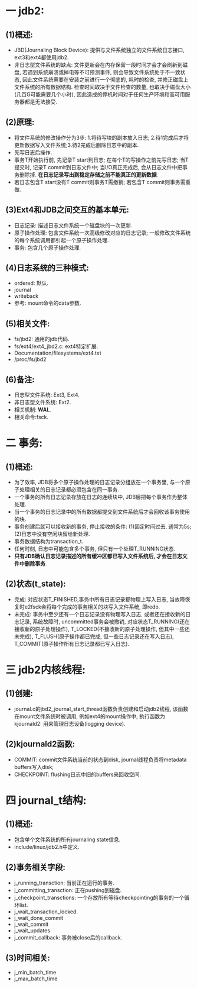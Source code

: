 # 一 jdb2:
## (1)概述:
- JBD(Journaling Block Device): 提供与文件系统独立的文件系统日志接口, ext3和ext4都使用jdb2.
- 非日志型文件系统的缺点: 文件更新会在内存保留一段时间才会才会刷新到磁盘, 若遇到系统崩溃或掉电等不可预测事件, 则会导致文件系统处于不一致状态, 因此文件系统需要在安装之前进行一个彻底的, 耗时的检查, 并修正磁盘上文件系统的所有数据结构. 检查时间取决于文件检查的数量, 也取决于磁盘大小(几百G可能需要几个小时), 因此造成的停机时间对于任何生产环境和高可用服务器都是无法接受.

## (2)原理:
- 将文件系统的修改操作分为3步: 1.将待写块的副本放入日志; 2.待1完成后才将更新数据写入文件系统;3.待2完成后删除日志中的副本.
- 先写日志后操作.
- 事务T开始执行前, 先记录T start到日志; 在每个T的写操作之前先写日志; 当T提交时, 记录T commit到日志文件中; 当I/O真正完成后, 会从日志文件中把事务删除掉. **在日志记录写出到稳定存储之前不能真正的更新数据**.
- 若日志包含T start没有T commit则事务T需撤销; 若包含T commit则事务需重做.

## (3)Ext4和JDB之间交互的基本单元:
- 日志记录: 描述日志文件系统一个磁盘块的一次更新.
- 原子操作处理: 包含文件系统一次高级修改对应的日志记录; 一般修改文件系统的每个系统调用都引起一个原子操作处理.
- 事务: 包含几个原子操作处理. 

## (4)日志系统的三种模式:
- ordered: 默认.
- journal
- writeback
- 参考: mount命令的data参数.

## (5)相关文件:
- fs/jbd2: 通用的jdb代码.
- fs/ext4/ext4_jbd2.c: ext4特定扩展.
- Documentation/filesystems/ext4.txt
- /proc/fs/jbd2

## (6)备注:
- 日志型文件系统: Ext3, Ext4.
- 非日志型文件系统: Ext2.
- 相关机制: **WAL**.
- 相关命令:fsck.

# 二 事务:
## (1)概述:
- 为了效率, JDB将多个原子操作处理的日志记录分组放在一个事务里, 与一个原子处理相关的日志记录都必须包含在同一事务.
- 一个事务的所有日志记录存放在日志的连续块中, JDB层把每个事务作为整体处理. 
- 当一个事务的日志记录中的所有数据都提交到文件系统后才会回收该事务使用的块.
- 事务创建后就可以接收新的事务, 停止接收的条件: (1)固定时间过去, 通常为5s; (2)日志中没有空闲块留给新处理.
- 事务数据结构为transaction_t.
- 任何时刻, 日志中可能包含多个事务, 但只有一个处理T_RUNNING状态.
- **只有JDB确认日志记录描述的所有缓冲区都已写入文件系统后, 才会在日志文件中删除事务**.

## (2)状态(t_state):
- 完成: 对应状态T_FINISHED,事务中所有日志记录都物理上写入日志, 当故障恢复时e2fsck会将每个完成的事务相关的块写入文件系统, 即redo.
- 未完成: 事务中至少还有一个日志记录没有物理写入日志, 或者还在接收新的日志记录, 系统故障时, uncommitted事务会被撤销, 对应状态T_RUNNING(还在接收新的原子处理操作), T_LOCKED(不接收新的原子处理操作, 但其中一些还未完成), T_FLUSH(原子操作都已完成, 但一些日志记录还在写入日志), T_COMMIT(原子操作所有日志记录都已写入日志).

# 三 jdb2内核线程:
## (1)创建:
- journal.c的jbd2_journal_start_thread函数负责创建和启动jdb2线程, 该函数在mount文件系统时被调用, 例如ext4的mount操作中, 执行函数为kjournald2: 用来管理日志设备(logging device).

## (2)kjournald2函数:
- COMMIT: commit文件系统当前的状态到disk, journal线程负责将metadata buffers写入disk;
- CHECKPOINT: flushing日志中旧的buffers来回收空间.

# 四 journal_t结构:
## (1)概述:
- 包含单个文件系统的所有journaling state信息.
- include/linux/jdb2.h中定义.

## (2)事务相关字段:
- j_running_transction: 当前正在运行的事务.
- j_committing_transction: 正在pushing到磁盘.
- j_checkpoint_transctions: 一个存放所有等待checkpointing的事务的一个循环list.
- j_wait_transaction_locked.
- j_wait_done_commit
- j_wait_commit
- j_wait_updates
- j_commit_callback: 事务被close后的callback.

## (3)时间相关:
- j_min_batch_time
- j_max_batch_time
